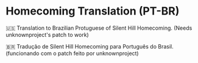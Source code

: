 # Homecoming Translation (PT-BR)

🇺🇸 Translation to Brazilian Protuguese of Silent Hill Homecoming. (Needs unknownproject's patch to work)

🇧🇷 Tradução de Silent Hill Homecoming para Português do Brasil. (funcionando com o patch feito por unknownproject)
